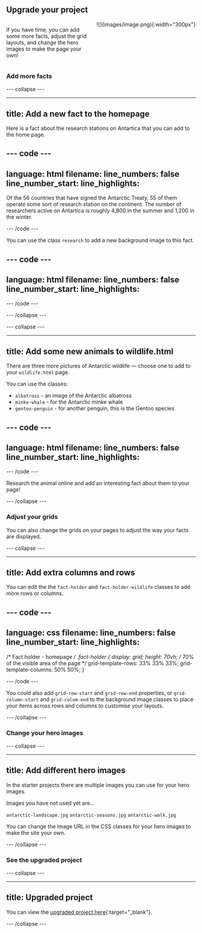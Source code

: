 ## Upgrade your project

<div style="display: flex; flex-wrap: wrap">
<div style="flex-basis: 200px; flex-grow: 1; margin-right: 15px;">

If you have time, you can add some more facts, adjust the grid layouts, and change the hero images to make the page your own! 
</div>
<div>
![](images/image.png){:width="300px"}
</div>
</div>

### Add more facts

--- collapse ---

---
title: Add a new fact to the homepage
---

Here is a fact about the research stations on Antartica that you can add to the home page. 

--- code ---
---
language: html
filename: 
line_numbers: false
line_number_start: 
line_highlights: 
---

<p>Of the 56 countries that have signed the Antarctic Treaty, 55 of them operate some sort of research station on the continent. The number of researchers active on Antartica is roughly 4,800 in the summer and 1,200 in the winter.</p>

--- /code ---

You can use the class `research` to add a new background image to this fact.

--- code ---
---
language: html
filename: 
line_numbers: false
line_number_start: 
line_highlights: 
---

<span class="fact-card research">

</span>

--- /code ---

--- /collapse ---

--- collapse ---

---
title: Add some new animals to wildlife.html
---

There are three more pictures of Antarctic wildlife — choose one to add to your `wildlife.html` page. 

You can use the classes:
+ `albatross` - an image of the Antarctic albatross
+ `minke-whale` - for the Antarctic minke whale
+ `gentoo-penguin` - for another penguin, this is the Gentoo species

--- code ---
---
language: html
filename: 
line_numbers: false
line_number_start: 
line_highlights: 
---

<span class="fact-card albatross">

</span>

--- /code ---

Research the animal online and add an interesting fact about them to your page!

--- /collapse ---

### Adjust your grids

You can also change the grids on your pages to adjust the way your facts are displayed. 

--- collapse ---

---
title: Add extra columns and rows
---

You can edit the the `fact-holder` and `fact-holder-wildlife` classes to add more rows or columns. 

--- code ---
---
language: css
filename: 
line_numbers: false
line_number_start: 
line_highlights: 
---

/* Fact holder - homepage */
.fact-holder {
  display: grid;
  height: 70vh; /* 70% of the visible area of the page */
  grid-template-rows: 33% 33% 33%;
  grid-template-columns: 50% 50%;
}

--- /code ---

You could also add `grid-row-start` and `grid-row-end` properties, or `grid-column-start` and `grid-colum-end` to the background image classes to place your items across rows and columns to customise your layouts. 

--- /collapse ---

### Change your hero images

--- collapse ---

---
title: Add different hero images
---

In the starter projects there are multiple images you can use for your hero images.

Images you have not used yet are...

`antarctic-landscape.jpg`
`antarctic-seasons.jpg`
`antarctic-walk.jpg`

You can change the image URL in the CSS classes for your hero images to make the site your own.

--- /collapse ---

### See the upgraded project

--- collapse ---

---
title: Upgraded project
---

You can view the [upgraded project here](https://editor.raspberrypi.org/en/projects/welcome-to-antartica-upgraded){:target="_blank"}.

--- /collapse ---

